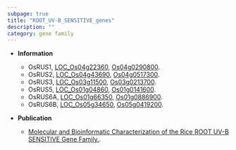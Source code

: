 ```yaml
---
subpage: true
title: "ROOT_UV-B_SENSITIVE_genes"
description: ""
category: gene family
---
```


* **Information**  
    + OsRUS1, [LOC_Os04g22360](http://rice.plantbiology.msu.edu/cgi-bin/ORF_infopage.cgi?orf=LOC_Os04g22360), [Os04g0290800](http://rapdb.dna.affrc.go.jp/viewer/gbrowse_details/irgsp1?name=Os04g0290800).
    + OsRUS2, [LOC_Os04g43690](http://rice.plantbiology.msu.edu/cgi-bin/ORF_infopage.cgi?orf=LOC_Os04g43690), [Os04g0517300](http://rapdb.dna.affrc.go.jp/viewer/gbrowse_details/irgsp1?name=Os04g0517300).
    + OsRUS3, [LOC_Os03g11500](http://rice.plantbiology.msu.edu/cgi-bin/ORF_infopage.cgi?orf=LOC_Os03g11500), [Os03g0213700](http://rapdb.dna.affrc.go.jp/viewer/gbrowse_details/irgsp1?name=Os03g0213700).
    + OsRUS5, [LOC_Os01g04860](http://rice.plantbiology.msu.edu/cgi-bin/ORF_infopage.cgi?orf=LOC_Os01g04860), [Os01g0141600](http://rapdb.dna.affrc.go.jp/viewer/gbrowse_details/irgsp1?name=Os01g0141600).
    + OsRUS6A, [LOC_Os01g66350](http://rice.plantbiology.msu.edu/cgi-bin/ORF_infopage.cgi?orf=LOC_Os01g66350), [Os01g0886900](http://rapdb.dna.affrc.go.jp/viewer/gbrowse_details/irgsp1?name=Os01g0886900).
    + OsRUS6B, [LOC_Os05g34650](http://rice.plantbiology.msu.edu/cgi-bin/ORF_infopage.cgi?orf=LOC_Os05g34650), [Os05g0419200](http://rapdb.dna.affrc.go.jp/viewer/gbrowse_details/irgsp1?name=Os05g0419200).

* **Publication**  
    + [Molecular and Bioinformatic Characterization of the Rice ROOT UV-B SENSITIVE Gene Family.](N+Y).


